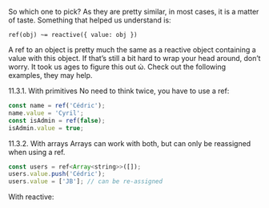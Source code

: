 So which one to pick? As they are pretty similar, in most cases, it is a matter of taste. Something that helped us understand is:
```
ref(obj) ~= reactive({ value: obj })
```

A ref to an object is pretty much the same as a reactive object containing a value with this object. If that’s still a bit hard to wrap your head around, don’t worry. It took us ages to figure this out ὠ.
Check out the following examples, they may help.

11.3.1. With primitives
No need to think twice, you have to use a ref:

```js
const name = ref('Cédric');
name.value = 'Cyril';
const isAdmin = ref(false);
isAdmin.value = true;
```

11.3.2. With arrays
Arrays can work with both, but can only be reassigned when using a ref.

```js
const users = ref<Array<string>>([]);
users.value.push('Cédric');
users.value = ['JB']; // can be re-assigned
```

With reactive:




